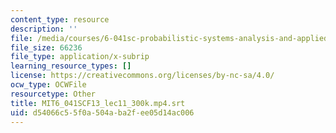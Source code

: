 ```yaml
---
content_type: resource
description: ''
file: /media/courses/6-041sc-probabilistic-systems-analysis-and-applied-probability-fall-2013/d54066c55f0a504aba2fee05d14ac006_MIT6_041SCF13_lec11_300k.mp4.vtt
file_size: 66236
file_type: application/x-subrip
learning_resource_types: []
license: https://creativecommons.org/licenses/by-nc-sa/4.0/
ocw_type: OCWFile
resourcetype: Other
title: MIT6_041SCF13_lec11_300k.mp4.srt
uid: d54066c5-5f0a-504a-ba2f-ee05d14ac006
---
```

